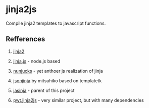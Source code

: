 jinja2js
========

Compile jinja2 templates to javascript functions.

Refferences
-----------

1. [jinja2](https://github.com/mitsuhiko/jinja2)

2. [jinja.js](https://github.com/ericclemmons/jinja.js) - node.js based

3. [nunjucks](https://github.com/jlongster/nunjucks) - yet anthoer js realization of jinja

3. [jsonjinja](https://github.com/mitsuhiko/jsonjinja) by mitsuhiko based on templatetk

4. [jasinja](https://bitbucket.org/djc/jasinja) - parent of this project

5. [pwt.jinja2js](https://github.com/mkerrin/pwt.jinja2js) - very similar project, but with many dependencies
